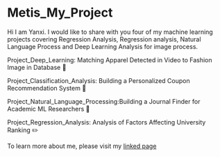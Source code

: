 # Metis_My_Project
Hi I am Yanxi.  I would like to share with you four of my machine learning projects covering Regression Analysis, Regression analysis, Natural Language Process and Deep Learning Analysis for image process.

Project_Deep_Learning: Matching Apparel Detected in Video to Fashion Image in Database :shirt:

Project_Classification_Analysis: Building a Personalized Coupon Recommendation System :gift:

Project_Natural_Language_Processing:Building a Journal Finder for Academic ML Researchers :closed_book:

Project_Regression_Analysis: Analysis of Factors Affecting University Ranking :pencil2:

To learn more about me, please visit my [linked page](https://www.linkedin.com/in/yanxi-lu)
